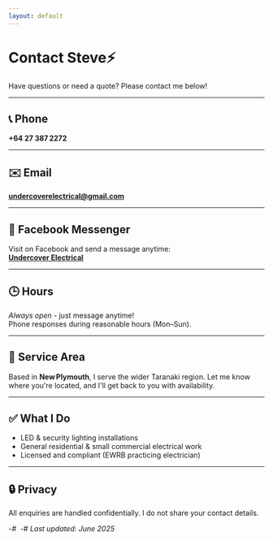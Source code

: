 ```yaml
---
layout: default
---
```


# Contact Steve⚡

Have questions or need a quote? Please contact me below!

---

## 📞 Phone

**+64 27 387 2272**

---

## ✉️ Email

**undercoverelectrical@gmail.com**

---

## 💬 Facebook Messenger

Visit on Facebook and send a message anytime:  
[**Undercover Electrical**](https://www.facebook.com/UndercoverElectrical)

---

## 🕒 Hours

*Always open* - just message anytime!  
Phone responses during reasonable hours (Mon–Sun).

---

## 📍 Service Area

Based in **New Plymouth**, I serve the wider Taranaki region. Let me know where you're located, and I'll get back to you with availability.

---

## ✅ What I Do

- LED & security lighting installations  
- General residential & small commercial electrical work  
- Licensed and compliant (EWRB practicing electrician)

---

## 🔒 Privacy

All enquiries are handled confidentially. I do not share your contact details.

-# ‎
-# *Last updated: June 2025*